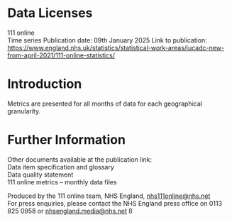 # Data Licenses

111 online 	
Time series	
Publication date: 09th January 2025	
Link to publication: https://www.england.nhs.uk/statistics/statistical-work-areas/iucadc-new-from-april-2021/111-online-statistics/	

# Introduction	
Metrics are presented for all months of data for each geographical granularity.	

# Further Information	
Other documents available at the publication link:	
Data item specification and glossary	
Data quality statement 	
111 online metrics – monthly data files	

Produced by the 111 online team, NHS England, nhs111online@nhs.net	
For press enquiries, please contact the NHS England press office on 0113 825 0958 or nhsengland.media@nhs.net	ß
